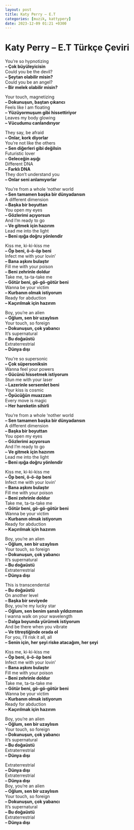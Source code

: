 ```yaml
---
layout: post
title: Katy Perry – E.T
categories: [muzik, kattypery]
date: 2023-12-09 01:21 +0300
---
```


# Katy Perry – E.T Türkçe Çeviri

You’re so hypnotizing <br>
**– Çok büyüleyicisin <br>**
Could you be the devil? <br>
**– Şeytan olabilir misin? <br>**
Could you be an angel? <br>
**– Bir melek olabilir misin?**

Your touch, magnetizing <br>
**– Dokunuşun, baştan çıkarıcı <br>**
Feels like I am floating <br>
**– Yüzüyormuşum gibi hissettiriyor <br>**
Leaves my body glowing <br>
**– Vücudumu canlandırıyor**

They say, be afraid <br>
**– Onlar, kork diyorlar <br>**
You’re not like the others <br>
**– Sen diğerleri gibi değilsin <br>**
Futuristic lover <br>
**– Geleceğin aşığı <br>**
Different DNA <br>
**– Farklı DNA <br>**
They don’t understand you <br>
**– Onlar seni anlamıyorlar**

You’re from a whole ‘nother world <br>
**– Sen tamamen başka bir dünyadansın <br>**
A different dimension <br>
**– Başka bir boyuttan <br>**
You open my eyes <br>
**– Gözlerimi açıyorsun <br>**
And I’m ready to go <br>
**– Ve gitmek için hazırım <br>**
Lead me into the light <br>
**– Beni ışığa doğru yönlendir**

Kiss me, ki-ki-kiss me <br>
**– Öp beni, ö-ö-öp beni <br>**
Infect me with your lovin’ <br>
**– Bana aşkını bulaştır <br>**
Fill me with your poison <br>
**– Beni zehrinle doldur <br>**
Take me, ta-ta-take me <br>
**– Götür beni, gö-gö-götür beni <br>**
Wanna be your victim <br>
**– Kurbanın olmak istiyorum <br>**
Ready for abduction <br>
**– Kaçırılmak için hazırım**

Boy, you’re an alien <br>
**– Oğlum, sen bir uzaylısın <br>**
Your touch, so foreign <br>
**– Dokunuşun, çok yabancı <br>**
It’s supernatural <br>
**– Bu doğaüstü <br>**
Extraterrestrial <br>
**– Dünya dışı**

You’re so supersonic <br>
**– Çok süpersoniksin <br>**
Wanna feel your powers <br>
**– Gücünü hissetmek istiyorum <br>**
Stun me with your laser <br>
**– Lazerinle sersemlet beni <br>**
Your kiss is cosmic <br>
**– Öpücüğün muazzam <br>**
Every move is magic <br>
**– Her hareketin sihirli**

You’re from a whole ‘nother world <br>
**– Sen tamamen başka bir dünyadansın <br>**
A different dimension <br>
**– Başka bir boyuttan <br>**
You open my eyes <br>
**– Gözlerimi açıyorsun <br>**
And I’m ready to go <br>
**– Ve gitmek için hazırım <br>**
Lead me into the light <br>
**– Beni ışığa doğru yönlendir**

Kiss me, ki-ki-kiss me <br>
**– Öp beni, ö-ö-öp beni <br>**
Infect me with your lovin’ <br>
**– Bana aşkını bulaştır <br>**
Fill me with your poison <br>
**– Beni zehrinle doldur <br>**
Take me, ta-ta-take me <br>
**– Götür beni, gö-gö-götür beni <br>**
Wanna be your victim <br>
**– Kurbanın olmak istiyorum <br>**
Ready for abduction <br>
**– Kaçırılmak için hazırım**

Boy, you’re an alien <br>
**– Oğlum, sen bir uzaylısın <br>**
Your touch, so foreign <br>
**– Dokunuşun, çok yabancı <br>**
It’s supernatural <br>
**– Bu doğaüstü <br>**
Extraterrestrial <br>
**– Dünya dışı**

This is transcendental <br>
**– Bu doğaüstü <br>**
On another level <br>
**– Başka bir seviyede <br>**
Boy, you’re my lucky star <br>
**– Oğlum, sen benim şanslı yıldızımsın <br>**
I wanna walk on your wavelength <br>
**– Dalga boyunda yürümek istiyorum <br>**
And be there when you vibrate <br>
**– Ve titreştiğinde orada ol <br>**
For you, I’ll risk it all, all <br>
**– Senin için, her şeyi riske atacağım, her şeyi**

Kiss me, ki-ki-kiss me <br>
**– Öp beni, ö-ö-öp beni <br>**
Infect me with your lovin’ <br>
**– Bana aşkını bulaştır <br>**
Fill me with your poison <br>
**– Beni zehrinle doldur <br>**
Take me, ta-ta-take me <br>
**– Götür beni, gö-gö-götür beni <br>**
Wanna be your victim <br>
**– Kurbanın olmak istiyorum <br>**
Ready for abduction <br>
**– Kaçırılmak için hazırım**

Boy, you’re an alien <br>
**– Oğlum, sen bir uzaylısın <br>**
Your touch, so foreign <br>
**– Dokunuşun, çok yabancı <br>**
It’s supernatural <br>
**– Bu doğaüstü <br>**
Extraterrestrial <br>
**– Dünya dışı**

Extraterrestrial <br>
**– Dünya dışı <br>**
Extraterrestrial <br>
**– Dünya dışı <br>**
Boy, you’re an alien <br>
**– Oğlum, sen bir uzaylısın <br>**
Your touch, so foreign <br>
**– Dokunuşun, çok yabancı <br>**
It’s supernatural <br>
**– Bu doğaüstü <br>**
Extraterrestrial <br>
**– Dünya dışı**